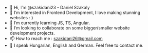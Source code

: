 - 👋 Hi, I’m @szakidani23 - Daniel Szakaly
- 👀 I’m interested in Frontend Development, I love making stunning websites : ) 
- 🌱 I’m currently learning JS, TS, Angular.
- 💞️ I’m looking to collaborate on some bigger/smaller website development projects.
- 📫 How to reach me : szakidani26@gmail.com
- 💭 I speak Hungarian, English and German. Feel free to contact me.

<!---
szakidani23/szakidani23 is a ✨ special ✨ repository because its `README.md` (this file) appears on your GitHub profile.
You can click the Preview link to take a look at your changes.
--->
